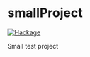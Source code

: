 # smallProject

[![Hackage](https://img.shields.io/hackage/v/smallProject.svg)](https://hackage.haskell.org/package/smallProject)

Small test project